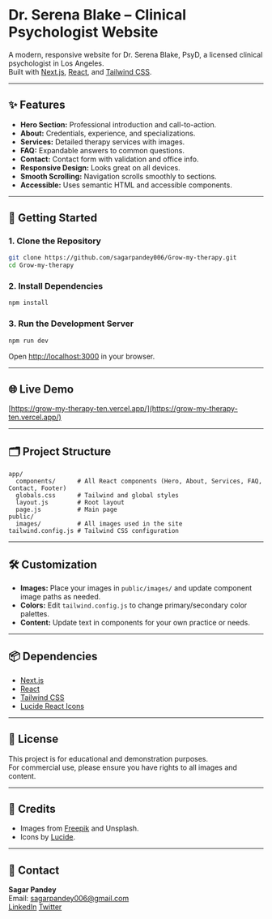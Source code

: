 # Dr. Serena Blake – Clinical Psychologist Website

A modern, responsive website for Dr. Serena Blake, PsyD, a licensed clinical psychologist in Los Angeles.  
Built with [Next.js](https://nextjs.org/), [React](https://react.dev/), and [Tailwind CSS](https://tailwindcss.com/).

---

## ✨ Features

- **Hero Section:** Professional introduction and call-to-action.
- **About:** Credentials, experience, and specializations.
- **Services:** Detailed therapy services with images.
- **FAQ:** Expandable answers to common questions.
- **Contact:** Contact form with validation and office info.
- **Responsive Design:** Looks great on all devices.
- **Smooth Scrolling:** Navigation scrolls smoothly to sections.
- **Accessible:** Uses semantic HTML and accessible components.

---

## 🚀 Getting Started

### 1. Clone the Repository

```bash
git clone https://github.com/sagarpandey006/Grow-my-therapy.git
cd Grow-my-therapy
```

### 2. Install Dependencies

```bash
npm install
```

### 3. Run the Development Server

```bash
npm run dev
```

Open [http://localhost:3000](http://localhost:3000) in your browser.

---

## 🌐 Live Demo

[https://grow-my-therapy-ten.vercel.app/](https://grow-my-therapy-ten.vercel.app/)

---

## 🗂️ Project Structure

```
app/
  components/      # All React components (Hero, About, Services, FAQ, Contact, Footer)
  globals.css      # Tailwind and global styles
  layout.js        # Root layout
  page.js          # Main page
public/
  images/          # All images used in the site
tailwind.config.js # Tailwind CSS configuration
```

---

## 🛠️ Customization

- **Images:** Place your images in `public/images/` and update component image paths as needed.
- **Colors:** Edit `tailwind.config.js` to change primary/secondary color palettes.
- **Content:** Update text in components for your own practice or needs.

---

## 📦 Dependencies

- [Next.js](https://nextjs.org/)
- [React](https://react.dev/)
- [Tailwind CSS](https://tailwindcss.com/)
- [Lucide React Icons](https://lucide.dev/icons/)

---

## 📝 License

This project is for educational and demonstration purposes.  
For commercial use, please ensure you have rights to all images and content.

---

## 🙏 Credits

- Images from [Freepik](https://www.freepik.com/) and Unsplash.
- Icons by [Lucide](https://lucide.dev/).

---

## 📧 Contact

**Sagar Pandey**  
Email: [sagarpandey006@gmail.com](mailto:sagarpandey006@gmail.com)  
[LinkedIn](https://www.linkedin.com/in/sagarpandey006)
[Twitter](https://twitter.com/sagarpandey006/)
